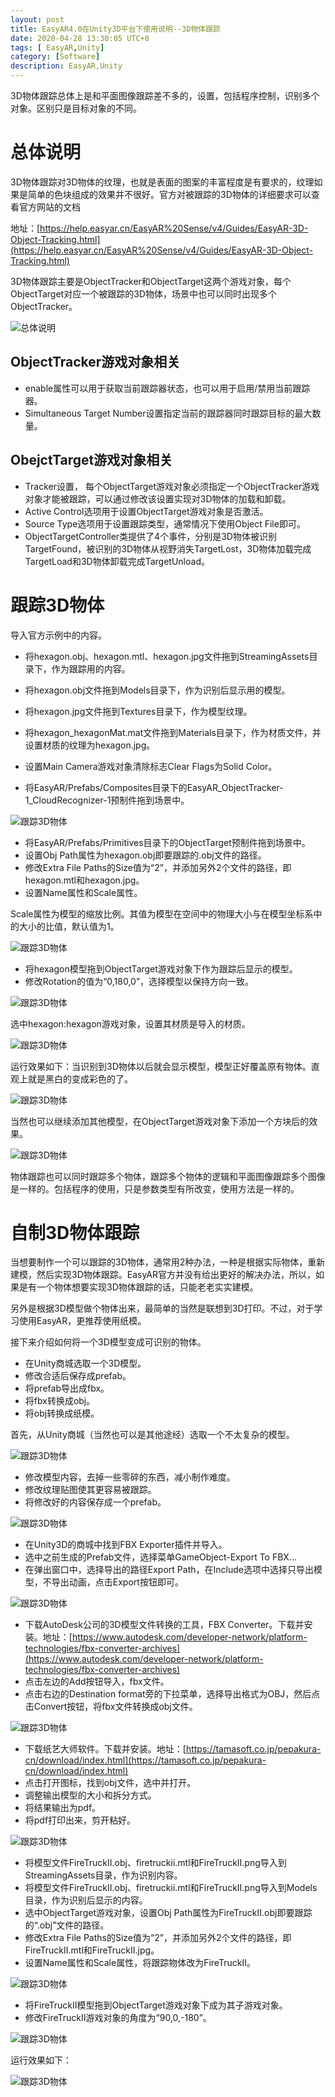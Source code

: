 ```yaml
---
layout: post
title: EasyAR4.0在Unity3D平台下使用说明--3D物体跟踪
date: 2020-04-28 13:30:05 UTC+8
tags: [ EasyAR,Unity]
category: [Software]
description: EasyAR,Unity
---
```


3D物体跟踪总体上是和平面图像跟踪差不多的，设置，包括程序控制，识别多个对象。区别只是目标对象的不同。

<!-- more -->

# 总体说明

3D物体跟踪对3D物体的纹理，也就是表面的图案的丰富程度是有要求的，纹理如果是简单的色块组成的效果并不很好。官方对被跟踪的3D物体的详细要求可以查看官方网站的文档

地址：[https://help.easyar.cn/EasyAR%20Sense/v4/Guides/EasyAR-3D-Object-Tracking.html](https://help.easyar.cn/EasyAR%20Sense/v4/Guides/EasyAR-3D-Object-Tracking.html)

3D物体跟踪主要是ObjectTracker和ObjectTarget这两个游戏对象，每个ObjectTarget对应一个被跟踪的3D物体，场景中也可以同时出现多个ObjectTracker。

![总体说明](/images/2020-04-28-ObjectTarget-01.jpg)

## ObjectTracker游戏对象相关

- enable属性可以用于获取当前跟踪器状态，也可以用于启用/禁用当前跟踪器。
- Simultaneous Target Number设置指定当前的跟踪器同时跟踪目标的最大数量。

## ObejctTarget游戏对象相关

- Tracker设置，	每个ObjectTarget游戏对象必须指定一个ObjectTracker游戏对象才能被跟踪，可以通过修改该设置实现对3D物体的加载和卸载。
- Active Control选项用于设置ObjectTarget游戏对象是否激活。
- Source Type选项用于设置跟踪类型，通常情况下使用Object File即可。
- ObjectTargetController类提供了4个事件，分别是3D物体被识别TargetFound，被识别的3D物体从视野消失TargetLost，3D物体加载完成TargetLoad和3D物体卸载完成TargetUnload。

# 跟踪3D物体

导入官方示例中的内容。

- 将hexagon.obj、hexagon.mtl、hexagon.jpg文件拖到StreamingAssets目录下，作为跟踪用的内容。
- 将hexagon.obj文件拖到Models目录下，作为识别后显示用的模型。
- 将hexagon.jpg文件拖到Textures目录下，作为模型纹理。
- 将hexagon_hexagonMat.mat文件拖到Materials目录下，作为材质文件，并设置材质的纹理为hexagon.jpg。

- 设置Main Camera游戏对象清除标志Clear Flags为Solid Color。
- 将EasyAR/Prefabs/Composites目录下的EasyAR_ObjectTracker-1_CloudRecognizer-1预制件拖到场景中。

![跟踪3D物体](/images/2020-04-28-ObjectTarget-08.jpg)

- 将EasyAR/Prefabs/Primitives目录下的ObjectTarget预制件拖到场景中。
- 设置Obj Path属性为hexagon.obj即要跟踪的.obj文件的路径。
- 修改Extra File Paths的Size值为“2”，并添加另外2个文件的路径，即hexagon.mtl和hexagon.jpg。
- 设置Name属性和Scale属性。

Scale属性为模型的缩放比例。其值为模型在空间中的物理大小与在模型坐标系中的大小的比值，默认值为1。

![跟踪3D物体](/images/2020-04-28-ObjectTarget-09.jpg)

- 将hexagon模型拖到ObjectTarget游戏对象下作为跟踪后显示的模型。
- 修改Rotation的值为“0,180,0”，选择模型以保持方向一致。

![跟踪3D物体](/images/2020-04-28-ObjectTarget-10.jpg)

选中hexagon:hexagon游戏对象，设置其材质是导入的材质。

![跟踪3D物体](/images/2020-04-28-ObjectTarget-11.jpg)

运行效果如下：当识别到3D物体以后就会显示模型，模型正好覆盖原有物体。直观上就是黑白的变成彩色的了。

![跟踪3D物体](/images/2020-04-28-ObjectTarget-12.jpg)

当然也可以继续添加其他模型，在ObjectTarget游戏对象下添加一个方块后的效果。

![跟踪3D物体](/images/2020-04-28-ObjectTarget-14.jpg)

物体跟踪也可以同时跟踪多个物体，跟踪多个物体的逻辑和平面图像跟踪多个图像是一样的。包括程序的使用，只是参数类型有所改变，使用方法是一样的。

# 自制3D物体跟踪

当想要制作一个可以跟踪的3D物体，通常用2种办法，一种是根据实际物体，重新建模，然后实现3D物体跟踪。EasyAR官方并没有给出更好的解决办法，所以，如果是有一个物体想要实现3D物体跟踪的话，只能老老实实建模。

另外是根据3D模型做个物体出来，最简单的当然是联想到3D打印。不过，对于学习使用EasyAR，更推荐使用纸模。

接下来介绍如何将一个3D模型变成可识别的物体。

- 在Unity商城选取一个3D模型。
- 修改合适后保存成prefab。
- 将prefab导出成fbx。
- 将fbx转换成obj。
- 将obj转换成纸模。

首先，从Unity商城（当然也可以是其他途经）选取一个不太复杂的模型。

![跟踪3D物体](/images/2020-04-28-ObjectTarget-20.jpg)

- 修改模型内容，去掉一些零碎的东西，减小制作难度。
- 修改纹理贴图使其更容易被跟踪。
- 将修改好的内容保存成一个prefab。

![跟踪3D物体](/images/2020-04-28-ObjectTarget-21.jpg)

- 在Unity3D的商城中找到FBX Exporter插件并导入。
- 选中之前生成的Prefab文件，选择菜单GameObject-Export To FBX...
- 在弹出窗口中，选择导出的路径Export Path，在Include选项中选择只导出模型，不导出动画，点击Export按钮即可。

![跟踪3D物体](/images/2020-04-28-ObjectTarget-22.jpg)

- 下载AutoDesk公司的3D模型文件转换的工具，FBX Converter。下载并安装。地址：[https://www.autodesk.com/developer-network/platform-technologies/fbx-converter-archives](https://www.autodesk.com/developer-network/platform-technologies/fbx-converter-archives)
- 点击左边的Add按钮导入，fbx文件。
- 点击右边的Destination format旁的下拉菜单，选择导出格式为OBJ，然后点击Convert按钮，将fbx文件转换成obj文件。

![跟踪3D物体](/images/2020-04-28-ObjectTarget-23.jpg)

- 下载纸艺大师软件。下载并安装。地址：[https://tamasoft.co.jp/pepakura-cn/download/index.html](https://tamasoft.co.jp/pepakura-cn/download/index.html)
- 点击打开图标，找到obj文件，选中并打开。
- 调整输出模型的大小和拆分方式。
- 将结果输出为pdf。
- 将pdf打印出来，剪开粘好。

![跟踪3D物体](/images/2020-04-28-ObjectTarget-24.jpg)

- 将模型文件FireTruckII.obj、firetruckii.mtl和FireTruckII.png导入到StreamingAssets目录，作为识别内容。
- 将模型文件FireTruckII.obj、firetruckii.mtl和FireTruckII.png导入到Models目录，作为识别后显示的内容。
- 选中ObjectTarget游戏对象，设置Obj Path属性为FireTruckII.obj即要跟踪的“.obj”文件的路径。
- 修改Extra File Paths的Size值为“2”，并添加另外2个文件的路径，即FireTruckII.mtl和FireTruckII.jpg。
- 设置Name属性和Scale属性，将跟踪物体改为FireTruckII。

![跟踪3D物体](/images/2020-04-28-ObjectTarget-25.jpg)

- 将FireTruckII模型拖到ObjectTarget游戏对象下成为其子游戏对象。
- 修改FireTruckII游戏对象的角度为“90,0,-180”。

![跟踪3D物体](/images/2020-04-28-ObjectTarget-26.jpg)

运行效果如下：

![跟踪3D物体](/images/2020-04-28-ObjectTarget-27.jpg)